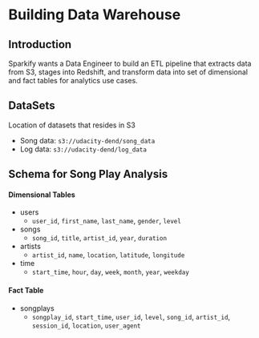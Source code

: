 # Building Data Warehouse

## Introduction

Sparkify wants a Data Engineer to build an ETL pipeline that extracts data from S3, stages into Redshift, and transform data into set of dimensional and fact tables for analytics use cases.

## DataSets

Location of datasets that resides in S3

- Song data: `s3://udacity-dend/song_data`
- Log data: `s3://udacity-dend/log_data`

## Schema for Song Play Analysis

#### Dimensional Tables

- users
    - `user_id`, `first_name`, `last_name`, `gender`, `level`
- songs
    - `song_id`, `title`, `artist_id`, `year`, `duration`
- artists
    - `artist_id`, `name`, `location`, `latitude`, `longitude`
- time
    - `start_time`, `hour`, `day`, `week`, `month`, `year`, `weekday`

#### Fact Table

- songplays
    - `songplay_id`, `start_time`, `user_id`, `level`, `song_id`, `artist_id`, `session_id`, `location`, `user_agent`



